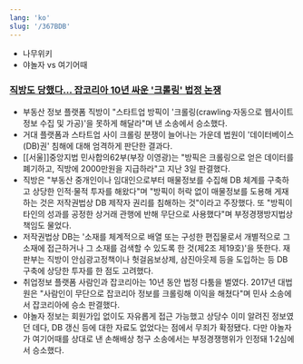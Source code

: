 ```yaml
---
lang: 'ko'
slug: '/367BDB'
---
```


- 나무위키
- 야놀자 vs 여기어때

### [직방도 당했다… 잡코리아 10년 싸운 '크롤링' 법정 논쟁](https://www.joongang.co.kr/article/25139935)

- 부동산 정보 플랫폼 직방이 "스타트업 방픽이 '크롤링(crawling·자동으로 웹사이트 정보 수집 및 가공)'을 못하게 해달라"며 낸 소송에서 승소했다.
- 거대 플랫폼과 스타트업 사이 크롤링 분쟁이 늘어나는 가운데 법원이 '데이터베이스(DB)권' 침해에 대해 엄격하게 판단한 결과다.
- [[서울]]중앙지법 민사합의62부(부장 이영광)는 "방픽은 크롤링으로 얻은 데이터를 폐기하고, 직방에 2000만원을 지급하라"고 지난 3일 판결했다.
- 직방은 "부동산 중개인이나 임대인으로부터 매물정보를 수집해 DB 체계를 구축하고 상당한 인적·물적 투자를 해왔다"며 "방픽이 허락 없이 매물정보를 도용해 게재하는 것은 저작권법상 DB 제작자 권리를 침해하는 것"이라고 주장했다. 또 "방픽이 타인의 성과를 공정한 상거래 관행에 반해 무단으로 사용했다"며 부정경쟁방지법상 책임도 물었다.
- 저작권법상 DB는 '소재를 체계적으로 배열 또는 구성한 편집물로서 개별적으로 그 소재에 접근하거나 그 소재를 검색할 수 있도록 한 것(제2조 제19호)'을 뜻한다. 재판부는 직방이 안심광고정책이나 헛걸음보상제, 삼진아웃제 등을 도입하는 등 DB 구축에 상당한 투자를 한 점도 고려했다.
- 취업정보 플랫폼 사람인과 잡코리아는 10년 동안 법정 다툼을 벌였다. 2017년 대법원은 "사람인이 무단으로 잡코리아 정보를 크롤링해 이익을 해쳤다"며 민사 소송에서 잡코리아에 승소 판결했다.
- 야놀자 정보는 회원가입 없이도 자유롭게 접근 가능했고 상당수 이미 알려진 정보였던 데다, DB 갱신 등에 대한 자료도 없었다는 점에서 무죄가 확정됐다. 다만 야놀자가 여기어때를 상대로 낸 손해배상 청구 소송에서는 부정경쟁행위가 인정돼 1·2심에서 승소했다.
